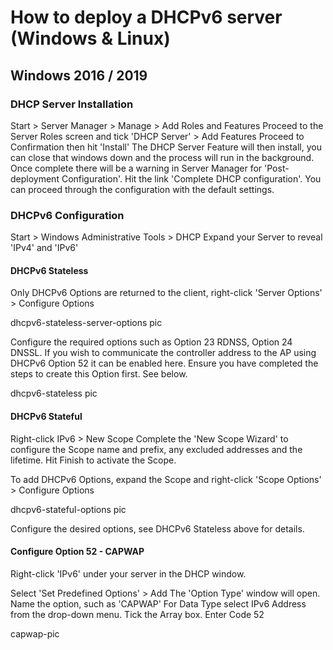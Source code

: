 # How to deploy a DHCPv6 server (Windows & Linux)

## Windows 2016 / 2019

### DHCP Server Installation

Start > Server Manager > Manage > Add Roles and Features
Proceed to the Server Roles screen and tick 'DHCP Server' > Add Features
Proceed to Confirmation then hit 'Install'
The DHCP Server Feature will then install, you can close that windows down and the process will run in the background.
Once complete there will be a warning in Server Manager for 'Post-deployment Configuration'. Hit the link 'Complete DHCP configuration'. You can proceed through the configuration with the default settings.

### DHCPv6 Configuration

Start > Windows Administrative Tools > DHCP
Expand your Server to reveal 'IPv4' and 'IPv6'


#### DHCPv6 Stateless 

Only DHCPv6 Options are returned to the client, right-click 'Server Options' > Configure Options

dhcpv6-stateless-server-options pic

Configure the required options such as Option 23 RDNSS, Option 24 DNSSL. If you wish to communicate the controller address to the AP using DHCPv6 Option 52 it can be enabled here. Ensure you have completed the steps to create this Option first. See below.

dhcpv6-stateless pic

#### DHCPv6 Stateful

Right-click IPv6 > New Scope
Complete the 'New Scope Wizard' to configure the Scope name and prefix, any excluded addresses and the lifetime.
Hit Finish to activate the Scope.

To add DHCPv6 Options, expand the Scope and right-click 'Scope Options' > Configure Options

dhcpv6-stateful-options pic

Configure the desired options, see DHCPv6 Stateless above for details.

#### Configure Option 52 - CAPWAP

Right-click 'IPv6' under your server in the DHCP window.

Select 'Set Predefined Options' > Add
The 'Option Type' window will open.
Name the option, such as 'CAPWAP'
For Data Type select IPv6 Address from the drop-down menu.
Tick the Array box.
Enter Code 52

capwap-pic
